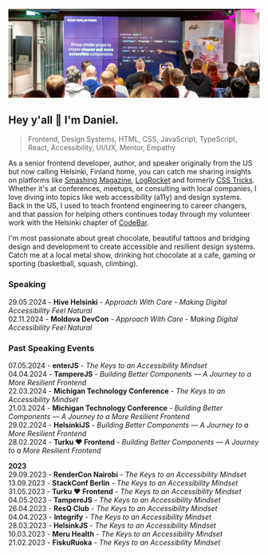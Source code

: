 ![Daniel Yuschick speaking at HelsinkiJS about building components in React and TypeScript.](./daniel-yuschick-helsinki-js.webp)

## Hey y'all 🤘 I'm Daniel.

> Frontend, Design Systems, HTML, CSS, JavaScript, TypeScript, React, Accessibility, UI/UX, Mentor, Empathy

As a senior frontend developer, author, and speaker originally from the US but now calling Helsinki, Finland home, you can catch me sharing insights on platforms like [Smashing Magazine](https://www.smashingmagazine.com/author/daniel-yuschick/), [LogRocket](https://blog.logrocket.com/author/danielyuschick/) and formerly [CSS Tricks](https://css-tricks.com/author/danyuschick/). Whether it's at conferences, meetups, or consulting with local companies, I love diving into topics like web accessibility (a11y) and design systems. Back in the US, I used to teach frontend engineering to career changers, and that passion for helping others continues today through my volunteer work with the Helsinki chapter of [CodeBar](https://codebar.io/).

I'm most passionate about great chocolate, beautiful tattoos and bridging design and development to create accessible and resilient design systems. Catch me at a local metal show, drinking hot chocolate at a cafe, gaming or sporting (basketball, squash, climbing).

### Speaking

29.05.2024 - **Hive Helsinki** - _Approach With Care - Making Digital Accessibility Feel Natural_  
02.11.2024 - **Moldova DevCon** - _Approach With Care - Making Digital Accessibility Feel Natural_

### Past Speaking Events

07.05.2024 - **enterJS** - _The Keys to an Accessibility Mindset_  
04.04.2024 - **TampereJS** - _Building Better Components — A Journey to a More Resilient Frontend_  
22.03.2024 - **Michigan Technology Conference** - _The Keys to an Accessibility Mindset_  
21.03.2024 - **Michigan Technology Conference** - _Building Better Components — A Journey to a More Resilient Frontend_  
29.02.2024 - **HelsinkiJS** - _Building Better Components — A Journey to a More Resilient Frontend_  
28.02.2024 - **Turku ❤️ Frontend** - _Building Better Components — A Journey to a More Resilient Frontend_

**2023**  
29.09.2023 - **RenderCon Nairobi** - _The Keys to an Accessibility Mindset_  
13.09.2023 - **StackConf Berlin** - _The Keys to an Accessibility Mindset_  
31.05.2023 - **Turku ❤️ Frontend** - _The Keys to an Accessibility Mindset_  
04.05.2023 - **TampereJS** - _The Keys to an Accessibility Mindset_  
26.04.2023 - **ResQ Club** - _The Keys to an Accessibility Mindset_  
04.04.2023 - **Integrify** - _The Keys to an Accessibility Mindset_  
28.03.2023 - **HelsinkJS** - _The Keys to an Accessibility Mindset_  
10.03.2023 - **Meru Health** - _The Keys to an Accessibility Mindset_  
21.02.2023 - **FiskuRuoka** - _The Keys to an Accessibility Mindset_
